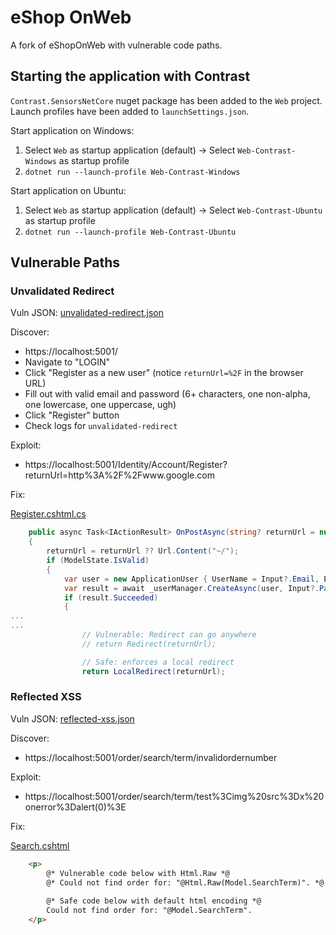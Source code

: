 # eShop OnWeb

A fork of eShopOnWeb with vulnerable code paths.

## Starting the application with Contrast

`Contrast.SensorsNetCore` nuget package has been added to the `Web` project. Launch profiles have been added to `launchSettings.json`.

Start application on Windows:

1. Select `Web` as startup application (default) -> Select `Web-Contrast-Windows` as startup profile
1. `dotnet run --launch-profile Web-Contrast-Windows`

Start application on Ubuntu:

1. Select `Web` as startup application (default) -> Select `Web-Contrast-Ubuntu` as startup profile
1. `dotnet run --launch-profile Web-Contrast-Ubuntu`

## Vulnerable Paths

### Unvalidated Redirect

Vuln JSON: [unvalidated-redirect.json](./vulns/unvalidated-redirect.json)

Discover:

- https://localhost:5001/
- Navigate to "LOGIN"
- Click "Register as a new user" (notice `returnUrl=%2F` in the browser URL)
- Fill out with valid email and password (6+ characters, one non-alpha, one lowercase, one uppercase, ugh)
- Click "Register" button
- Check logs for `unvalidated-redirect`

Exploit:

- https://localhost:5001/Identity/Account/Register?returnUrl=http%3A%2F%2Fwww.google.com

Fix:

[Register.cshtml.cs](./src/Web/Areas/Identity/Pages/Account/Register.cshtml.cs)

```csharp
    public async Task<IActionResult> OnPostAsync(string? returnUrl = null)
    {
        returnUrl = returnUrl ?? Url.Content("~/");
        if (ModelState.IsValid)
        {
            var user = new ApplicationUser { UserName = Input?.Email, Email = Input?.Email };
            var result = await _userManager.CreateAsync(user, Input?.Password!);
            if (result.Succeeded)
            {
...
...
                // Vulnerable: Redirect can go anywhere
                // return Redirect(returnUrl);

                // Safe: enforces a local redirect
                return LocalRedirect(returnUrl);
```

### Reflected XSS

Vuln JSON: [reflected-xss.json](./vulns/reflected-xss.json)

Discover:

- https://localhost:5001/order/search/term/invalidordernumber

Exploit:

- https://localhost:5001/order/search/term/test%3Cimg%20src%3Dx%20onerror%3Dalert(0)%3E 

Fix:

[Search.cshtml](./src/Web/Views/Order/Search.cshtml)

```html
    <p>
        @* Vulnerable code below with Html.Raw *@
        @* Could not find order for: "@Html.Raw(Model.SearchTerm)". *@
        
        @* Safe code below with default html encoding *@
        Could not find order for: "@Model.SearchTerm".
    </p>
```